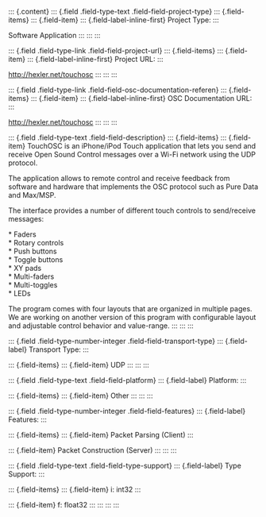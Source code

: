 ::: {.content}
::: {.field .field-type-text .field-field-project-type}
::: {.field-items}
::: {.field-item}
::: {.field-label-inline-first}
Project Type:
:::

Software Application
:::
:::
:::

::: {.field .field-type-link .field-field-project-url}
::: {.field-items}
::: {.field-item}
::: {.field-label-inline-first}
Project URL:
:::

<http://hexler.net/touchosc>
:::
:::
:::

::: {.field .field-type-link .field-field-osc-documentation-referen}
::: {.field-items}
::: {.field-item}
::: {.field-label-inline-first}
OSC Documentation URL:
:::

<http://hexler.net/touchosc>
:::
:::
:::

::: {.field .field-type-text .field-field-description}
::: {.field-items}
::: {.field-item}
TouchOSC is an iPhone/iPod Touch application that lets you send and
receive Open Sound Control messages over a Wi-Fi network using the UDP
protocol.

The application allows to remote control and receive feedback from
software and hardware that implements the OSC protocol such as Pure Data
and Max/MSP.

The interface provides a number of different touch controls to
send/receive messages:

\* Faders\
\* Rotary controls\
\* Push buttons\
\* Toggle buttons\
\* XY pads\
\* Multi-faders\
\* Multi-toggles\
\* LEDs

The program comes with four layouts that are organized in multiple
pages. We are working on another version of this program with
configurable layout and adjustable control behavior and value-range.
:::
:::
:::

::: {.field .field-type-number-integer .field-field-transport-type}
::: {.field-label}
Transport Type:
:::

::: {.field-items}
::: {.field-item}
UDP
:::
:::
:::

::: {.field .field-type-text .field-field-platform}
::: {.field-label}
Platform:
:::

::: {.field-items}
::: {.field-item}
Other
:::
:::
:::

::: {.field .field-type-number-integer .field-field-features}
::: {.field-label}
Features:
:::

::: {.field-items}
::: {.field-item}
Packet Parsing (Client)
:::

::: {.field-item}
Packet Construction (Server)
:::
:::
:::

::: {.field .field-type-text .field-field-type-support}
::: {.field-label}
Type Support:
:::

::: {.field-items}
::: {.field-item}
i: int32
:::

::: {.field-item}
f: float32
:::
:::
:::
:::
